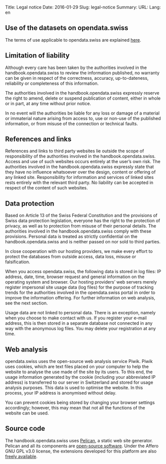 Title: Legal notice
Date: 2016-01-29
Slug: legal-notice
Summary:
URL:
Lang: en


Use of the datasets on opendata.swiss
-------------------------------------

The terms of use applicable to opendata.swiss are explained
[here](https://opendata.swiss/en/terms-of-use/).

Limitation of liability
-----------------------

Although every care has been taken by the authorities involved in the
handbook.opendata.swiss to review the information published, no warranty
can be given in respect of the correctness, accuracy, up-to-dateness,
reliability or completeness of this information.

The authorities involved in the handbook.opendata.swiss expressly reserve
the right to amend, delete or suspend publication of content, either in
whole or in part, at any time without prior notice.

In no event will the authorities be liable for any loss or damage of a
material or immaterial nature arising from access to, use or non-use of
the published information, or from misuse of the connection or technical
faults.

References and links
--------------------

References and links to third party websites lie outside the scope of
responsibility of the authorities involved in the handbook.opendata.swiss.
Access and use of such websites occurs entirely at the user’s own risk.
The authorities involved in the handbook.opendata.swiss expressly state
that they have no influence whatsoever over the design, content or
offering of any linked site. Responsibility for information and services
of linked sites rests entirely with the relevant third party. No
liability can be accepted in respect of the content of such websites.

Data protection
---------------

Based on Article 13 of the Swiss Federal Constitution and the provisions
of Swiss data protection legislation, everyone has the right to the
protection of privacy, as well as to protection from misuse of their
personal details. The authorities involved in the handbook.opendata.swiss
comply with these provisions. Personal data is treated as strictly
confidential on the handbook.opendata.swiss and is neither passed on nor
sold to third parties.

In close cooperation with our hosting providers, we make every effort to
protect the databases from outside access, data loss, misuse or
falsification.

When you access opendata.swiss, the following data is stored in log
files: IP address, date, time, browser request and general information
on the operating system and browser. Our hosting providers’ web servers
merely register impersonal site usage data (log files) for the purpose
of tracking trends for the authorities involved in the opendata.swiss
portal in order to improve the information offering. For further
information on web analysis, see the next section.

Usage data are not linked to personal data. There is an exception,
namely when you choose to make contact with us. If you register your
e-mail address, this is then stored in a separate database not connected
in any way with the anonymous log files. You may delete your
registration at any time.

Web analysis
------------

opendata.swiss uses the open-source web analysis service Piwik. Piwik
uses cookies, which are text files placed on your computer to help the
website to analyse the use made of the site by its users. To this end,
the usage information generated by the cookie (including your
abbreviated IP address) is transferred to our server in Switzerland and
stored for usage analysis purposes. This data is used to optimise the
website. In this process, your IP address is anonymised without delay.

You can prevent cookies being stored by changing your browser settings
accordingly; however, this may mean that not all the functions of the
website can be used.

Source code
-----------

The handbook.opendata.swiss uses [Pelican](http://getpelican.com), a static web site generator.
Pelican and all its components are [open-source software](https://github.com/getpelican/pelican).
Under the Affero GNU GPL v3.0 license, the extensions developed for this platform are
also [freely available](https://github.com/opendata-swiss/ogd-handbook-site).
